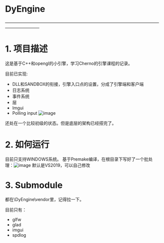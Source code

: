 # DyEngine
————————————————————————————————————————————
# 1. 项目描述

这是基于C++和opengl的小引擎，学习Cherno的引擎课程的记录。

目前已实现:
- DLL和SANDBOX的衔接，引擎入口点的设置，分成了引擎端和客户端
- 日志系统
- 事件系统
- 层
- Imgui
- Polling input
![image](https://user-images.githubusercontent.com/31367799/185868136-fd3ae58d-bed2-4427-be68-0787ab321f87.png)

还处在一个比较初级的状态。但是底层的架构已经搭完了。

# 2. 如何运行
目前只支持WINDOWS系统。
基于Premake编译，在根目录下写好了一个批处理：![image](https://user-images.githubusercontent.com/31367799/185866568-dec06497-fcdf-482c-8da6-7c01410ab2fd.png)
默认是VS2019，可以自己修改

# 3. Submodule
都在\DyEngine\vendor里，记得拉一下。

目前只有：
- glfw
- glad
- imgui
- spdlog
